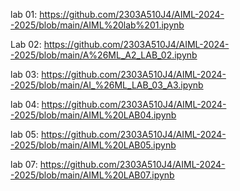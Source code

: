 lab 01: https://github.com/2303A510J4/AIML-2024--2025/blob/main/AIML%20lab%201.ipynb

Lab 02: https://github.com/2303A510J4/AIML-2024--2025/blob/main/A%26ML_A2_LAB_02.ipynb

lab 03: https://github.com/2303A510J4/AIML-2024--2025/blob/main/AI_%26ML_LAB_03_A3.ipynb

lab 04: https://github.com/2303A510J4/AIML-2024--2025/blob/main/AIML%20LAB04.ipynb

lab 05: https://github.com/2303A510J4/AIML-2024--2025/blob/main/AIML%20LAB05.ipynb

lab 07: https://github.com/2303A510J4/AIML-2024--2025/blob/main/AIML%20LAB07.ipynb




